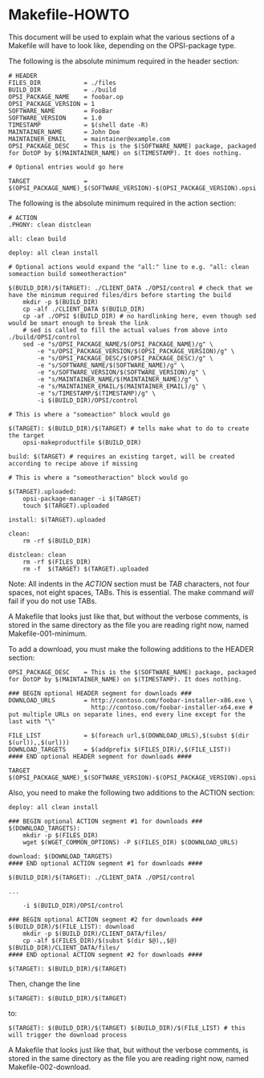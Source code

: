 # Makefile-HOWTO

This document will be used to explain what the various sections of a Makefile will have to look like, depending on the OPSI-package type.

The following is the absolute minimum required in the header section:

    # HEADER
    FILES_DIR            = ./files
    BUILD_DIR            = ./build
    OPSI_PACKAGE_NAME    = foobar.op
    OPSI_PACKAGE_VERSION = 1
    SOFTWARE_NAME        = FooBar
    SOFTWARE_VERSION     = 1.0
    TIMESTAMP            = $(shell date -R)
    MAINTAINER_NAME      = John Doe
    MAINTAINER_EMAIL     = maintainer@example.com
    OPSI_PACKAGE_DESC    = This is the $(SOFTWARE_NAME) package, packaged for DotOP by $(MAINTAINER_NAME) on $(TIMESTAMP). It does nothing.

    # Optional entries would go here
    
    TARGET               = $(OPSI_PACKAGE_NAME)_$(SOFTWARE_VERSION)-$(OPSI_PACKAGE_VERSION).opsi


The following is the absolute minimum required in the action section:

    # ACTION
    .PHONY: clean distclean
    
    all: clean build
    
    deploy: all clean install
    
    # Optional actions would expand the "all:" line to e.g. "all: clean someaction build someotheraction"
    
    $(BUILD_DIR)/$(TARGET): ./CLIENT_DATA ./OPSI/control # check that we have the minimum required files/dirs before starting the build
    	mkdir -p $(BUILD_DIR)
    	cp -alf ./CLIENT_DATA $(BUILD_DIR)
    	cp -af ./OPSI $(BUILD_DIR) # no hardlinking here, even though sed would be smart enough to break the link
    	# sed is called to fill the actual values from above into ./build/OPSI/control
    	sed -e "s/OPSI_PACKAGE_NAME/$(OPSI_PACKAGE_NAME)/g" \
    	    -e "s/OPSI_PACKAGE_VERSION/$(OPSI_PACKAGE_VERSION)/g" \
    	    -e "s/OPSI_PACKAGE_DESC/$(OPSI_PACKAGE_DESC)/g" \
    	    -e "s/SOFTWARE_NAME/$(SOFTWARE_NAME)/g" \
    	    -e "s/SOFTWARE_VERSION/$(SOFTWARE_VERSION)/g" \
    	    -e "s/MAINTAINER_NAME/$(MAINTAINER_NAME)/g" \
    	    -e "s/MAINTAINER_EMAIL/$(MAINTAINER_EMAIL)/g" \
    	    -e "s/TIMESTAMP/$(TIMESTAMP)/g" \
    	    -i $(BUILD_DIR)/OPSI/control

    # This is where a "someaction" block would go

    $(TARGET): $(BUILD_DIR)/$(TARGET) # tells make what to do to create the target
    	opsi-makeproductfile $(BUILD_DIR)

    build: $(TARGET) # requires an existing target, will be created according to recipe above if missing

    # This is where a "someotheraction" block would go

    $(TARGET).uploaded:
    	opsi-package-manager -i $(TARGET)
    	touch $(TARGET).uploaded

    install: $(TARGET).uploaded

    clean:
    	rm -rf $(BUILD_DIR)

    distclean: clean
    	rm -rf $(FILES_DIR)
    	rm -f  $(TARGET) $(TARGET).uploaded

Note: All indents in the *ACTION* section must be *TAB* characters, not four spaces, not eight spaces, TABs. This is essential. The make command *will* fail if you do not use TABs.

A Makefile that looks just like that, but without the verbose comments, is stored in the same directory as the file you are reading right now, named Makefile-001-minimum.

To add a download, you must make the following additions to the HEADER section:

    OPSI_PACKAGE_DESC    = This is the $(SOFTWARE_NAME) package, packaged for DotOP by $(MAINTAINER_NAME) on $(TIMESTAMP). It does nothing.
    
    ### BEGIN optional HEADER segment for downloads ###
    DOWNLOAD_URLS        = http://contoso.com/foobar-installer-x86.exe \
                           http://contoso.com/foobar-installer-x64.exe # put multiple URLs on separate lines, end every line except for the last with "\"
    
    FILE_LIST            = $(foreach url,$(DOWNLOAD_URLS),$(subst $(dir $(url)),,$(url)))
    DOWNLOAD_TARGETS     = $(addprefix $(FILES_DIR)/,$(FILE_LIST))
    #### END optional HEADER segment for downloads ####
    
    TARGET               = $(OPSI_PACKAGE_NAME)_$(SOFTWARE_VERSION)-$(OPSI_PACKAGE_VERSION).opsi

Also, you need to make the following two additions to the ACTION section:

    deploy: all clean install
    
    ### BEGIN optional ACTION segment #1 for downloads ###
    $(DOWNLOAD_TARGETS):
    	mkdir -p $(FILES_DIR)
    	wget $(WGET_COMMON_OPTIONS) -P $(FILES_DIR) $(DOWNLOAD_URLS)
    
    download: $(DOWNLOAD_TARGETS)
    #### END optional ACTION segment #1 for downloads ####
    
    $(BUILD_DIR)/$(TARGET): ./CLIENT_DATA ./OPSI/control
    
    ...
    
    	-i $(BUILD_DIR)/OPSI/control

    ### BEGIN optional ACTION segment #2 for downloads ###
    $(BUILD_DIR)/$(FILE_LIST): download
    	mkdir -p $(BUILD_DIR)/CLIENT_DATA/files/
    	cp -alf $(FILES_DIR)/$(subst $(dir $@),,$@) $(BUILD_DIR)/CLIENT_DATA/files/
    #### END optional ACTION segment #2 for downloads ####

    $(TARGET): $(BUILD_DIR)/$(TARGET)

Then, change the line

    $(TARGET): $(BUILD_DIR)/$(TARGET)

to:

    $(TARGET): $(BUILD_DIR)/$(TARGET) $(BUILD_DIR)/$(FILE_LIST) # this will trigger the download process

A Makefile that looks just like that, but without the verbose comments, is stored in the same directory as the file you are reading right now, named Makefile-002-download.

